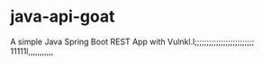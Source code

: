 # java-api-goat

A simple Java Spring Boot REST App with Vulnkl.l;;;;;;;;;;;;;;;;;;;;;;;;;
11111l,,,,,,,,,,,
